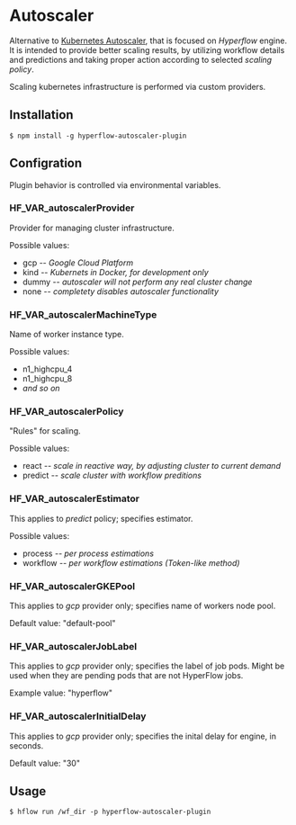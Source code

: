 # Autoscaler

Alternative to [Kubernetes Autoscaler](https://github.com/kubernetes/autoscaler), that is focused on _Hyperflow_ engine. It is intended to provide better scaling results, by utilizing workflow details and predictions and taking proper action according to selected _scaling policy_.

Scaling kubernetes infrastructure is performed via custom providers.

## Installation

~~~
$ npm install -g hyperflow-autoscaler-plugin
~~~

## Configration

Plugin behavior is controlled via environmental variables.

### HF_VAR_autoscalerProvider

Provider for managing cluster infrastructure.

Possible values:
- gcp *-- Google Cloud Platform*
- kind *-- Kubernets in Docker, for development only*
- dummy *-- autoscaler will not perform any real cluster change*
- none *-- completety disables autoscaler functionality*

### HF_VAR_autoscalerMachineType

Name of worker instance type.

Possible values:
- n1_highcpu_4
- n1_highcpu_8
- *and so on*

### HF_VAR_autoscalerPolicy

"Rules" for scaling.

Possible values:
- react *-- scale in reactive way, by adjusting cluster to current demand*
- predict *-- scale cluster with workflow preditions*

### HF_VAR_autoscalerEstimator

This applies to *predict* policy; specifies estimator.

Possible values:
- process *-- per process estimations*
- workflow *-- per workflow estimations (Token-like method)*

### HF_VAR_autoscalerGKEPool

This applies to *gcp* provider only; specifies name of workers node pool.

Default value: "default-pool"

### HF_VAR_autoscalerJobLabel

This applies to *gcp* provider only; specifies the label of job pods. Might be used when they are pending pods that are not HyperFlow jobs.

Example value: "hyperflow"

### HF_VAR_autoscalerInitialDelay

This applies to *gcp* provider only; specifies the inital delay for engine, in seconds.

Default value: "30"

## Usage

~~~
$ hflow run /wf_dir -p hyperflow-autoscaler-plugin
~~~
